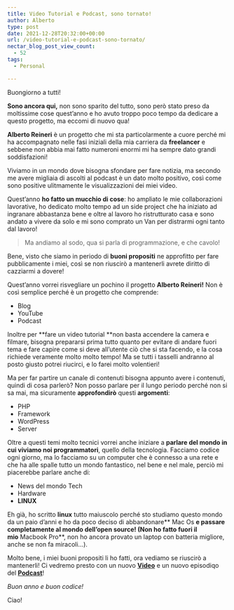 ```yaml
---
title: Video Tutorial e Podcast, sono tornato!
author: Alberto
type: post
date: 2021-12-28T20:32:00+00:00
url: /video-tutorial-e-podcast-sono-tornato/
nectar_blog_post_view_count:
  - 52
tags:
  - Personal

---
```

Buongiorno a tutti!

**Sono ancora qui,**&nbsp;non sono sparito del tutto, sono però stato preso da moltissime cose quest&#8217;anno e ho avuto troppo poco tempo da dedicare a questo progetto, ma eccomi di nuovo qua!

**Alberto Reineri**&nbsp;è un progetto che mi sta particolarmente a cuore perché mi ha accompagnato nelle fasi iniziali della mia carriera da&nbsp;**freelancer**&nbsp;e sebbene non abbia mai fatto numeroni enormi mi ha sempre dato grandi soddisfazioni!

Viviamo in un mondo dove bisogna sfondare per fare notizia, ma secondo me avere migliaia di ascolti al podcast è un dato molto positivo, così come sono positive&nbsp;ulitmamente le visualizzazioni dei miei video.

Quest&#8217;anno&nbsp;**ho fatto un mucchio di cose**:&nbsp;ho ampliato le mie collaborazioni lavorative, ho dedicato molto tempo ad un side project che ha iniziato ad ingranare abbastanza bene e oltre al lavoro ho ristrutturato casa e sono andato a vivere da solo e mi sono comprato un Van per distrarmi ogni tanto dal lavoro!

<blockquote class="wp-block-quote is-layout-flow wp-block-quote-is-layout-flow">
  <p>
    Ma andiamo al sodo, qua si parla di programmazione, e che cavolo!
  </p>
</blockquote>

Bene, visto che siamo in periodo di&nbsp;**buoni propositi**&nbsp;ne approfitto per fare pubblicamente i miei, così se non riuscirò a mantenerli avrete diritto di cazziarmi a dovere!

Quest&#8217;anno vorrei risvegliare un pochino il progetto&nbsp;**Alberto Reineri!**&nbsp;Non è così semplice perché è un progetto che comprende:

  * Blog
  * YouTube
  * Podcast

Inoltre per&nbsp;**fare un video tutorial&nbsp;**non basta accendere la camera e filmare, bisogna prepararsi prima tutto quanto per evitare di andare fuori tema e fare capire come si deve all&#8217;utente ciò che si sta facendo, e la cosa richiede veramente molto molto tempo! Ma se tutti i tasselli andranno al posto giusto potrei riucirci, e lo farei molto volentieri!

Ma per far partire un canale di contenuti bisogna appunto avere i contenuti, quindi di cosa parlerò? Non posso parlare per il lungo periodo perché non si sa mai, ma sicuramente&nbsp;**approfondirò**&nbsp;questi&nbsp;**argomenti**:

  * PHP
  * Framework
  * WordPress
  * Server

Oltre a questi temi molto tecnici vorrei anche iniziare a&nbsp;**parlare del mondo in cui viviamo noi programmatori**, quello della tecnologia. Facciamo codice ogni giorno, ma lo facciamo su un computer che è connesso a una rete e che ha alle spalle tutto un mondo fantastico, nel bene e nel male, perciò mi piacerebbe parlare anche di:

  * News del mondo Tech
  * Hardware
  * **LINUX**

Eh già, ho scritto&nbsp;**linux**&nbsp;tutto maiuscolo perché sto studiamo questo mondo da un paio d&#8217;anni e ho da poco deciso di abbandonare**&nbsp;Mac Os&nbsp;**e passare completamente al mondo dell&#8217;open source! (Non ho fatto fuori il mio**&nbsp;Macbook Pro**, non ho ancora provato un laptop con batteria migliore, anche se non fa miracoli&#8230;).

Molto bene, i miei buoni propositi li ho fatti, ora vediamo se riuscirò a mantenerli! Ci vedremo presto con un nuovo&nbsp;<a href="https://www.youtube.com/channel/UCIQ-OOUIMnW5M_B3dGF65yg" target="_blank" rel="noreferrer noopener"><strong>Video</strong></a>&nbsp;e un nuovo episodiqo del&nbsp;<a href="https://open.spotify.com/show/546eUw3PsRI1HUGbBUeghC" target="_blank" rel="noreferrer noopener"><strong>Podcast</strong></a>!

_Buon anno e buon codice!_

Ciao!